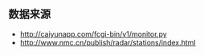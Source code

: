 ## 数据来源

- http://caiyunapp.com/fcgi-bin/v1/monitor.py
- http://www.nmc.cn/publish/radar/stations/index.html
